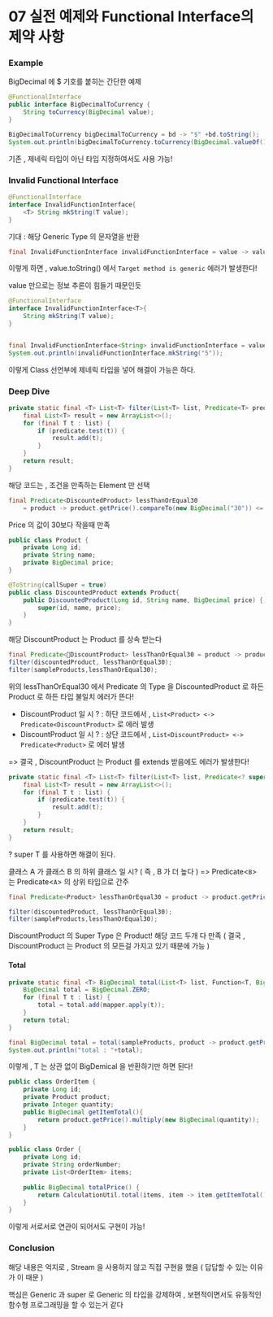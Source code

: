 # 07 실전 예제와 Functional Interface의 제약 사항

### Example

BigDecimal 에 $ 기호를 붙히는 간단한 예제
```java
@FunctionalInterface  
public interface BigDecimalToCurrency {  
    String toCurrency(BigDecimal value);  
}
```

```java
BigDecimalToCurrency bigDecimalToCurrency = bd -> "$" +bd.toString();  
System.out.println(bigDecimalToCurrency.toCurrency(BigDecimal.valueOf(100000)));
```

기존 , 제네릭 타입이 아닌 타입 지정하여서도 사용 가능!

### Invalid Functional Interface

```java
@FunctionalInterface  
interface InvalidFunctionInterface{  
    <T> String mkString(T value);  
}
```

기대 : 해당 Generic Type 의 문자열을 반환

```java
final InvalidFunctionInterface invalidFunctionInterface = value -> value.toString();
```

이렇게 하면 , value.toString() 에서 `Target method is generic`  에러가 발생한다!

value 만으로는 정보 추론이 힘들기 때문인듯
```java
@FunctionalInterface  
interface InvalidFunctionInterface<T>{  
    String mkString(T value);  
}


final InvalidFunctionInterface<String> invalidFunctionInterface = value -> value.toString();  
System.out.println(invalidFunctionInterface.mkString("5"));
```
이렇게 Class 선언부에 제네릭 타입을 넣어 해결이 가능은 하다.


### Deep Dive

```java
private static final <T> List<T> filter(List<T> list, Predicate<T> predicate) {  
    final List<T> result = new ArrayList<>();  
    for (final T t : list) {  
        if (predicate.test(t)) {  
            result.add(t);  
        }  
    }  
    return result;  
}
```

해당 코드는 , 조건을 만족하는 Element 만 선택

```java
final Predicate<DiscountedProduct> lessThanOrEqual30 
	= product -> product.getPrice().compareTo(new BigDecimal("30")) <= 0;
```

Price 의 값이 30보다 작을때 만족

```java
public class Product {  
    private Long id;  
    private String name;  
    private BigDecimal price;
}
```

```java
@ToString(callSuper = true)  
public class DiscountedProduct extends Product{  
    public DiscountedProduct(Long id, String name, BigDecimal price) {  
        super(id, name, price);  
    }  
}
```

해당 DiscountProduct 는 Product 를 상속 받는다

```java
final Predicate<DiscountProduct> lessThanOrEqual30 = product -> product.getPrice().compareTo(new BigDecimal("30")) <= 0;  
filter(discountedProduct, lessThanOrEqual30);  
filter(sampleProducts,lessThanOrEqual30);
```

위의 lessThanOrEqual30 에서 Predicate 의 Type 을 DiscountedProduct 로 하든 Product 로 하든 타입 불일치 에러가 뜬다!

- DiscountProduct 일 시 ? : 하단 코드에서 , `List<Product> <-> Predicate<DiscountProduct>` 로 에러 발생
- DiscountProduct 일 시 ? : 상단 코드에서 , `List<DiscountProduct> <-> Predicate<Product>` 로 에러 발생

=> 결국 , DiscountProduct 는 Product 를 extends 받음에도 에러가 발생한다!

```java
private static final <T> List<T> filter(List<T> list, Predicate<? super T> predicate) {  
    final List<T> result = new ArrayList<>();  
    for (final T t : list) {  
        if (predicate.test(t)) {  
            result.add(t);  
        }  
    }  
    return result;  
}
```

? super T 를 사용하면 해결이 된다.

클래스 A 가 클래스 B 의 하위 클래스 일 시? ( 즉 , B 가 더 높다 )
=> Predicate<`B`> 는 Predicate<`A`> 의 상위 타입으로 간주


```java
final Predicate<Product> lessThanOrEqual30 = product -> product.getPrice().compareTo(new BigDecimal("30")) <= 0;

filter(discountedProduct, lessThanOrEqual30);  
filter(sampleProducts,lessThanOrEqual30);
```

DiscountProduct 의 Super Type 은 Product!
해당 코드 두개 다 만족 ( 결국 , DiscountProduct 는 Product 의 모든걸 가지고 있기 때문에 가능 )

#### Total

```java
private static final <T> BigDecimal total(List<T> list, Function<T, BigDecimal> mapper) {  
    BigDecimal total = BigDecimal.ZERO;  
    for (final T t : list) {  
        total = total.add(mapper.apply(t));  
    }  
    return total;  
}
```

```java
final BigDecimal total = total(sampleProducts, product -> product.getPrice());  
System.out.println("total : "+total);
```

이렇게 , T 는 상관 없이 BigDemical 을 반환하기만 하면 된다!

```java
public class OrderItem {  
    private Long id;  
    private Product product;  
    private Integer quantity;  
    public BigDecimal getItemTotal(){  
        return product.getPrice().multiply(new BigDecimal(quantity));  
    }  
}
```

```java
public class Order {  
    private Long id;  
    private String orderNumber;  
    private List<OrderItem> items;  
  
    public BigDecimal totalPrice() {  
        return CalculationUtil.total(items, item -> item.getItemTotal());  
    }  
}
```

이렇게 서로서로 연관이 되어서도 구현이 가능!


### Conclusion

해당 내용은 억지로 , Stream 을 사용하지 않고 직접 구현을 했음 ( 답답할 수 있는 이유가 이 때문 )

핵심은 Generic 과 super 로 Generic 의 타입을 강제하여 ,
보편적이면서도 유동적인 함수형 프로그래밍을 할 수 있는거 같다